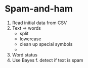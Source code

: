# Spam-and-ham
1. Read initial data from CSV
2. Text => words 
    - split
    - lowercase
    - clean up special symbols
    -
3. Word status
4. Use Bayes f. detect if text is spam